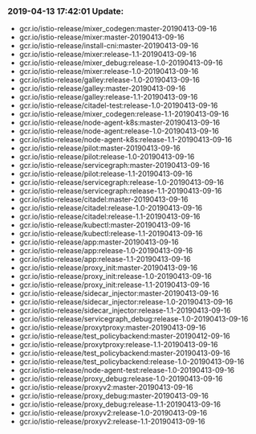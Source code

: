 ### 2019-04-13 17:42:01 Update:

- gcr.io/istio-release/mixer_codegen:master-20190413-09-16
- gcr.io/istio-release/mixer:master-20190413-09-16
- gcr.io/istio-release/install-cni:master-20190413-09-16
- gcr.io/istio-release/mixer:release-1.1-20190413-09-16
- gcr.io/istio-release/mixer_debug:release-1.0-20190413-09-16
- gcr.io/istio-release/mixer:release-1.0-20190413-09-16
- gcr.io/istio-release/galley:release-1.0-20190413-09-16
- gcr.io/istio-release/galley:master-20190413-09-16
- gcr.io/istio-release/galley:release-1.1-20190413-09-16
- gcr.io/istio-release/citadel-test:release-1.0-20190413-09-16
- gcr.io/istio-release/mixer_codegen:release-1.1-20190413-09-16
- gcr.io/istio-release/node-agent-k8s:master-20190413-09-16
- gcr.io/istio-release/node-agent:release-1.0-20190413-09-16
- gcr.io/istio-release/node-agent-k8s:release-1.1-20190413-09-16
- gcr.io/istio-release/pilot:master-20190413-09-16
- gcr.io/istio-release/pilot:release-1.0-20190413-09-16
- gcr.io/istio-release/servicegraph:master-20190413-09-16
- gcr.io/istio-release/pilot:release-1.1-20190413-09-16
- gcr.io/istio-release/servicegraph:release-1.0-20190413-09-16
- gcr.io/istio-release/servicegraph:release-1.1-20190413-09-16
- gcr.io/istio-release/citadel:master-20190413-09-16
- gcr.io/istio-release/citadel:release-1.0-20190413-09-16
- gcr.io/istio-release/citadel:release-1.1-20190413-09-16
- gcr.io/istio-release/kubectl:master-20190413-09-16
- gcr.io/istio-release/kubectl:release-1.1-20190413-09-16
- gcr.io/istio-release/app:master-20190413-09-16
- gcr.io/istio-release/app:release-1.0-20190413-09-16
- gcr.io/istio-release/app:release-1.1-20190413-09-16
- gcr.io/istio-release/proxy_init:master-20190413-09-16
- gcr.io/istio-release/proxy_init:release-1.0-20190413-09-16
- gcr.io/istio-release/proxy_init:release-1.1-20190413-09-16
- gcr.io/istio-release/sidecar_injector:master-20190413-09-16
- gcr.io/istio-release/sidecar_injector:release-1.0-20190413-09-16
- gcr.io/istio-release/sidecar_injector:release-1.1-20190413-09-16
- gcr.io/istio-release/servicegraph_debug:release-1.0-20190413-09-16
- gcr.io/istio-release/proxytproxy:master-20190413-09-16
- gcr.io/istio-release/test_policybackend:master-20190412-09-16
- gcr.io/istio-release/proxytproxy:release-1.1-20190413-09-16
- gcr.io/istio-release/test_policybackend:master-20190413-09-16
- gcr.io/istio-release/test_policybackend:release-1.0-20190413-09-16
- gcr.io/istio-release/node-agent-test:release-1.0-20190413-09-16
- gcr.io/istio-release/proxy_debug:release-1.0-20190413-09-16
- gcr.io/istio-release/proxyv2:master-20190413-09-16
- gcr.io/istio-release/proxy_debug:master-20190413-09-16
- gcr.io/istio-release/proxy_debug:release-1.1-20190413-09-16
- gcr.io/istio-release/proxyv2:release-1.0-20190413-09-16
- gcr.io/istio-release/proxyv2:release-1.1-20190413-09-16
